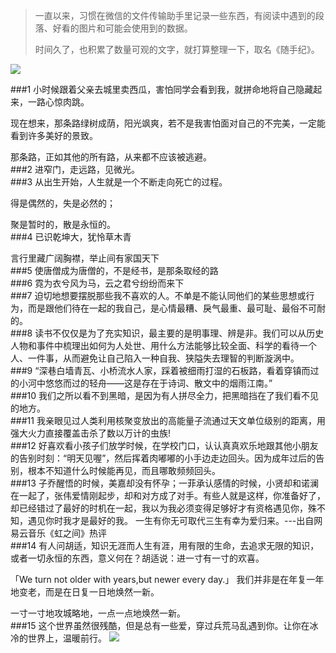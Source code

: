 >一直以来，习惯在微信的文件传输助手里记录一些东西，有阅读中遇到的段落、好看的图片和可能会使用到的数据。
>
>时间久了，也积累了数量可观的文字，就打算整理一下，取名《随手纪》。

![](https://upload-images.jianshu.io/upload_images/6943526-5d47beeac3751bb5.gif?imageMogr2/auto-orient/strip)

###1
小时候跟着父亲去城里卖西瓜，害怕同学会看到我，就拼命地将自己隐藏起来，一路心惊肉跳。

现在想来，那条路绿树成荫，阳光飒爽，若不是我害怕面对自己的不完美，一定能看到许多美好的景致。

那条路，正如其他的所有路，从来都不应该被逃避。
<br/>
###2
进窄门，走远路，见微光。
<br/>
###3
从出生开始，人生就是一个不断走向死亡的过程。

得是偶然的，失是必然的；

聚是暂时的，散是永恒的。
<br/>
###4
已识乾坤大，犹怜草木青

言行里藏广阔胸襟，举止间有家国天下
<br/>
###5
使唐僧成为唐僧的，不是经书，是那条取经的路
<br/>
###6
霓为衣兮风为马，云之君兮纷纷而来下
<br/>
###7
迫切地想要摆脱那些我不喜欢的人。不单是不能认同他们的某些思想或行为，而是跟他们待在一起的我自己，是心情最糟、戾气最重、最可耻、最俗不可耐的。
<br/>
###8
读书不仅仅是为了充实知识，最主要的是明事理、辨是非。我们可以从历史人物和事件中梳理出如何为人处世、用什么方法能够比较全面、科学的看待一个人、一件事，从而避免让自己陷入一种自我、狭隘失去理智的判断漩涡中。
<br/>
###9
“深巷白墙青瓦、小桥流水人家，踩着被细雨打湿的石板路，看着穿镇而过的小河中悠悠而过的轻舟——这是存在于诗词、散文中的烟雨江南。” 
<br/>
###10
我们之所以看不到黑暗，是因为有人拼尽全力，把黑暗挡在了我们看不见的地方。
<br/>
###11
我亲眼见过人类利用核聚变放出的高能量子流通过天文单位级别的距离，用强大火力直接覆盖击杀了数以万计的虫族!
<br/>
###12
好喜欢看小孩子们放学时候，在学校门口，认认真真欢乐地跟其他小朋友的告别时刻：“明天见喔”，然后挥着肉嘟嘟的小手边走边回头。因为成年过后的告别，根本不知道什么时候能再见，而且哪敢频频回头。
<br/>
###13
子乔醒悟的时候，美嘉却没有怀孕；一菲承认感情的时候，小贤却和诺澜在一起了，张伟爱情刚起步，却和对方成了对手。有些人就是这样，你准备好了，却已经错过了最好的时机在一起，我以为我必须变得足够好才有资格遇见你，殊不知，遇见你时我才是最好的我。 一生有你无可取代三生有幸为爱归来。---出自网易云音乐《虹之间》热评
<br/>
###14
有人问胡适，知识无涯而人生有涯，用有限的生命，去追求无限的知识，或者一切永恒的东西，意义何在？胡适说：进一寸有一寸的欢喜。

「We turn not older with years,but newer every day.」
我们并非是在年复一年地变老，而是在日复一日地焕然一新。

一寸一寸地攻城略地，一点一点地焕然一新。
<br/>
###15
这个世界虽然很残酷，但是总有一些爱，穿过兵荒马乱遇到你。让你在冰冷的世界上，温暖前行。
![](https://upload-images.jianshu.io/upload_images/6943526-85871a540cc80cd3.gif?imageMogr2/auto-orient/strip)


